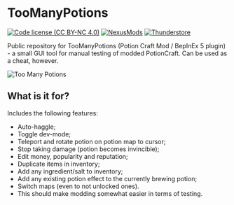 # TooManyPotions
[![Code license (CC BY-NC 4.0)](https://img.shields.io/badge/License-CC%20BY--NC%204.0-blue.svg?style=flat-square)](https://creativecommons.org/licenses/by-nc/4.0)
[![NexusMods](https://img.shields.io/badge/Nexus%20Mods-TooManyPotions-orange?style=flat-square&logo=nexusmods)](https://www.nexusmods.com/potioncraftalchemistsimulator/mods/37)
[![Thunderstore](https://img.shields.io/thunderstore/dt/ReuloTeam/TooManyPotions?style=flat-square&logo=thunderstore&label=Thunderstore&color=blue)](https://thunderstore.io/c/potion-craft/p/ReuloTeam/TooManyPotions/)

Public repository for TooManyPotions (Potion Craft Mod / BepInEx 5 plugin) - a small GUI tool for manual testing of modded PotionCraft. Can be used as a cheat, however.

![Too Many Potions](https://github.com/user-attachments/assets/85c2a557-8960-4bba-9e49-2365c40cae6f)

## What is it for?
Includes the following features:

* Auto-haggle;
* Toggle dev-mode;
* Teleport and rotate potion on potion map to cursor;
* Stop taking damage (potion becomes invincible);
* Edit money, popularity and reputation;
* Duplicate items in inventory;
* Add any ingredient/salt to inventory;
* Add any existing potion effect to the currently brewing potion;
* Switch maps (even to not unlocked ones).
* This should make modding somewhat easier in terms of testing.

